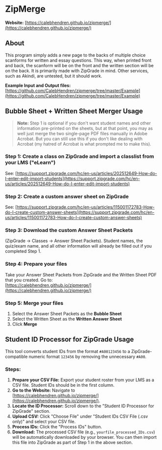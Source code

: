 # ZipMerge

**Website:** [https://calebhendren.github.io/zipmerge/](https://calebhendren.github.io/zipmerge/)

## About

This program simply adds a new page to the backs of multiple choice scanforms for written and essay questions. This way, when printed front and back, the scanform will be on the front and the written section will be on the back. It is primarily made with ZipGrade in mind. Other services, such as Akindi, are untested, but it should work.

**Example Input and Output files:**  
[https://github.com/CalebHendren/zipmerge/tree/master/Example](https://github.com/CalebHendren/zipmerge/tree/master/Example)

## Bubble Sheet + Written Sheet Merger Usage

> **Note:** Step 1 is optional if you don't want student names and other information pre-printed on the sheets, but at that point, you may as well just merge the two single-page PDF files manually in Adobe Acrobat. But you can still use this if you don't like dealing with Acrobat (my hatred of Acrobat is what prompted me to make this).

### Step 1: Create a class on ZipGrade and import a classlist from your LMS ("eLearn")
See: [https://support.zipgrade.com/hc/en-us/articles/202512649-How-do-I-enter-edit-import-students](https://support.zipgrade.com/hc/en-us/articles/202512649-How-do-I-enter-edit-import-students)

### Step 2: Create a custom answer sheet on ZipGrade
See: [https://support.zipgrade.com/hc/en-us/articles/115001172783-How-do-I-create-custom-answer-sheets](https://support.zipgrade.com/hc/en-us/articles/115001172783-How-do-I-create-custom-answer-sheets)

### Step 3: Download the custom Answer Sheet Packets
(ZipGrade → Classes → Answer Sheet Packets). Student names, the quiz/exam name, and all other information will already be filled out if you completed Step 1.

### Step 4: Prepare your files
Take your Answer Sheet Packets from ZipGrade and the Written Sheet PDF that you created. Go to:  
[https://calebhendren.github.io/zipmerge/](https://calebhendren.github.io/zipmerge/)

### Step 5: Merge your files
1. Select the Answer Sheet Packets as the **Bubble Sheet**
2. Select the Written Sheet as the **Written Answer Sheet**
3. Click **Merge**

## Student ID Processor for ZipGrade Usage

This tool converts student IDs from the format `#A00123456` to a ZipGrade-compatible numeric format `123456` by removing the unnecessary `#A00`.

### Steps:
1.  **Prepare your CSV File:** Export your student roster from your LMS as a CSV file. Student IDs should be in the first column.
2.  **Go to the Website:** Navigate to [https://calebhendren.github.io/zipmerge/](https://calebhendren.github.io/zipmerge/).
3.  **Locate the ID Processor:** Scroll down to the "Student ID Processor for ZipGrade" section.
4.  **Upload CSV:** Click "Choose File" under "Student IDs CSV File (.csv only)" and select your CSV file.
5.  **Process IDs:** Click the "Process IDs" button.
6.  **Download:** The processed CSV file (e.g., `yourfile_processed_IDs.csv`) will be automatically downloaded by your browser. You can then import this file into ZipGrade as part of Step 1 in the above section.
